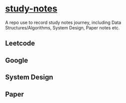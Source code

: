 # [study-notes](https://snowan.gitbook.io/study-notes/)
A repo use to record study notes journey, including Data Structures/Algorithms, System Design, Paper notes etc.

## Leetcode

## Google

## System Design

## Paper 

